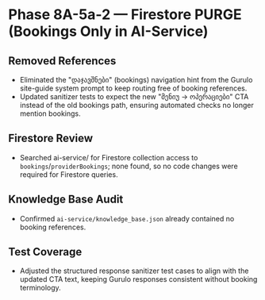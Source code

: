 # Phase 8A-5a-2 — Firestore PURGE (Bookings Only in AI-Service)

## Removed References
- Eliminated the "დაჯავშნები" (bookings) navigation hint from the Gurulo site-guide system prompt to keep routing free of booking references.
- Updated sanitizer tests to expect the new "მენიუ → ოპერაციები" CTA instead of the old bookings path, ensuring automated checks no longer mention bookings.

## Firestore Review
- Searched ai-service/ for Firestore collection access to `bookings`/`providerBookings`; none found, so no code changes were required for Firestore queries.

## Knowledge Base Audit
- Confirmed `ai-service/knowledge_base.json` already contained no booking references.

## Test Coverage
- Adjusted the structured response sanitizer test cases to align with the updated CTA text, keeping Gurulo responses consistent without booking terminology.
